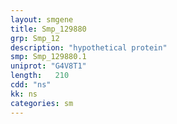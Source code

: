 ```yaml
---
layout: smgene
title: Smp_129880
grp: Smp_12
description: "hypothetical protein"
smp: Smp_129880.1
uniprot: "G4V8T1"
length:   210
cdd: "ns"
kk: ns
categories: sm
---
```

